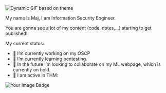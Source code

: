<picture>
  <source media="(prefers-color-scheme: dark)" srcset="https://github.com/user-attachments/assets/3ccbe2cd-2190-43fa-8b03-bf517ba078a2">
  <source media="(prefers-color-scheme: light)" srcset="https://github.com/user-attachments/assets/cbe87925-d85f-47cc-9544-33d89d18143f">
  <img alt="Dynamic GIF based on theme" src="https://github.com/user-attachments/assets/da73339e-c155-4058-8732-1b6cbfa0a031">
</picture>

My name is Maj, I am Information Security Engineer.

You are gonna see a lot of my content (code, notes,...) starting to get published!

My current status:

- 🏢 I’m currently working on my OSCP
- 🔎 I’m currently learning pentesting.
- 🤖 In the future I’m looking to collaborate on my ML webpage, which is currently on hold.
- 📢 I am active in THM:

<img src="https://tryhackme-badges.s3.amazonaws.com/Mulc.png" alt="Your Image Badge" />





